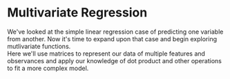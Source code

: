 # Multivariate Regression
We've looked at the simple linear regression case of predicting one variable from another. 
Now it's time to expand upon that case and begin exploring mutlivariate functions.  
Here we'll use matrices to represent our data of multiple features and observances and apply our knowledge of dot product and other operations to fit a more complex model.
